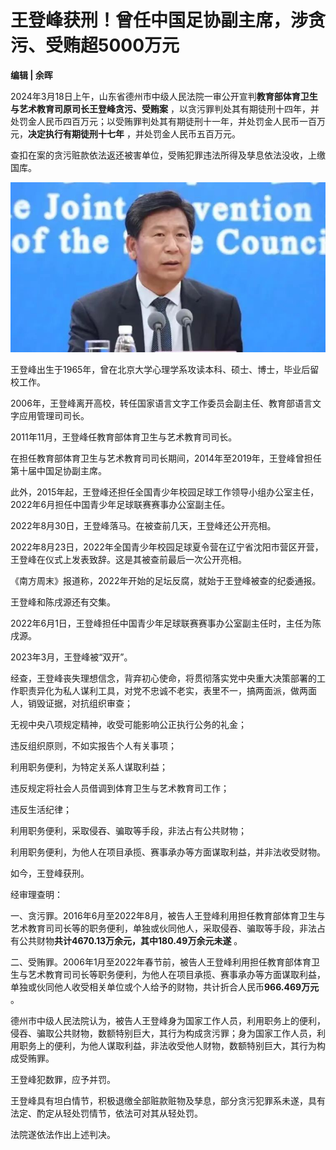 # 王登峰获刑！曾任中国足协副主席，涉贪污、受贿超5000万元

**编辑 | 余晖**

2024年3月18日上午，山东省德州市中级人民法院一审公开宣判**教育部体育卫生与艺术教育司原司长王登峰贪污、受贿案**
，以贪污罪判处其有期徒刑十四年，并处罚金人民币四百万元；以受贿罪判处其有期徒刑十一年，并处罚金人民币一百万元，**决定执行有期徒刑十七年**
，并处罚金人民币五百万元。

查扣在案的贪污赃款依法返还被害单位，受贿犯罪违法所得及孳息依法没收，上缴国库。

![351a23166d190dbd25f0431ba80e94cd.jpg](https://raw.githubusercontent.com/qqhsx/qqnews_image/main/2024/03/18/王登峰获刑！曾任中国足协副主席，涉贪污、受贿超5000万元/351a23166d190dbd25f0431ba80e94cd.jpg)

王登峰出生于1965年，曾在北京大学心理学系攻读本科、硕士、博士，毕业后留校工作。

2006年，王登峰离开高校，转任国家语言文字工作委员会副主任、教育部语言文字应用管理司司长。

2011年11月，王登峰任教育部体育卫生与艺术教育司司长。

在担任教育部体育卫生与艺术教育司司长期间，2014年至2019年，王登峰曾担任第十届中国足协副主席。

此外，2015年起，王登峰还担任全国青少年校园足球工作领导小组办公室主任，2022年6月担任中国青少年足球联赛赛事办公室副主任。

2022年8月30日，王登峰落马。在被查前几天，王登峰还公开亮相。

2022年8月23日，2022年全国青少年校园足球夏令营在辽宁省沈阳市营区开营，王登峰在仪式上发表致辞。这是其被查前最后一次公开亮相。

《南方周末》报道称，2022年开始的足坛反腐，就始于王登峰被查的纪委通报。

王登峰和陈戌源还有交集。

2022年6月1日，王登峰担任中国青少年足球联赛赛事办公室副主任时，主任为陈戌源。

2023年3月，王登峰被“双开”。

经查，王登峰丧失理想信念，背弃初心使命，将贯彻落实党中央重大决策部署的工作职责异化为私人谋利工具，对党不忠诚不老实，表里不一，搞两面派，做两面人，销毁证据，对抗组织审查；

无视中央八项规定精神，收受可能影响公正执行公务的礼金；

违反组织原则，不如实报告个人有关事项；

利用职务便利，为特定关系人谋取利益；

违反规定将社会人员借调到体育卫生与艺术教育司工作；

违反生活纪律；

利用职务便利，采取侵吞、骗取等手段，非法占有公共财物；

利用职务便利，为他人在项目承揽、赛事承办等方面谋取利益，并非法收受财物。

如今，王登峰获刑。

经审理查明：

一、贪污罪。2016年6月至2022年8月，被告人王登峰利用担任教育部体育卫生与艺术教育司司长等的职务便利，单独或伙同他人，采取侵吞、骗取等手段，非法占有公共财物**共计4670.13万余元，其中180.49万余元未遂**
。

二、受贿罪。2006年1月至2022年春节前，被告人王登峰利用担任教育部体育卫生与艺术教育司司长等职务便利，为他人在项目承揽、赛事承办等方面谋取利益，单独或伙同他人收受相关单位或个人给予的财物，共计折合人民币**966.469万元**
。

德州市中级人民法院认为，被告人王登峰身为国家工作人员，利用职务上的便利，侵吞、骗取公共财物，数额特别巨大，其行为构成贪污罪；身为国家工作人员，利用职务上的便利，为他人谋取利益，非法收受他人财物，数额特别巨大，其行为构成受贿罪。

王登峰犯数罪，应予并罚。

王登峰具有坦白情节，积极退缴全部赃款赃物及孳息，部分贪污犯罪系未遂，具有法定、酌定从轻处罚情节，依法可对其从轻处罚。

法院遂依法作出上述判决。

